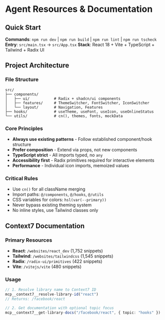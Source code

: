 # Agent Resources & Documentation

## Quick Start

**Commands**: `npm run dev` | `npm run build` | `npm run lint` | `npm run tscheck`
**Entry**: `src/main.tsx` → `src/App.tsx`
**Stack**: React 18 + Vite + TypeScript + Tailwind + Radix UI

## Project Architecture

### File Structure

```text
src/
├── components/
│   ├── ui/           # Radix + shadcn/ui components
│   ├── features/     # ThemeSwitcher, FontSwitcher, IconSwitcher
│   └── layout/       # Navigation, Features
├── hooks/            # useTheme, useFont, useIcon, useOnlineStatus
└── utils/            # cn(), themes, fonts, mockData
```

### Core Principles

- **Always use existing patterns** - Follow established component/hook structure
- **Prefer composition** - Extend via props, not new components
- **TypeScript strict** - All imports typed, no `any`
- **Accessibility first** - Radix primitives required for interactive elements
- **Performance** - Individual icon imports, memoized values

### Critical Rules

- Use `cn()` for all className merging
- Import paths: `@/components`, `@/hooks`, `@/utils`
- CSS variables for colors: `hsl(var(--primary))`
- Never bypass existing theming system
- No inline styles, use Tailwind classes only

## Context7 Documentation

### Primary Resources

- **React**: `/websites/react_dev` (1,752 snippets)
- **Tailwind**: `/websites/tailwindcss` (1,545 snippets)
- **Radix**: `/radix-ui/primitives` (422 snippets)
- **Vite**: `/vitejs/vite` (480 snippets)

### Usage

```typescript
// 1. Resolve library name to Context7 ID
mcp__context7__resolve-library-id("react")
// Returns: /facebook/react

// 2. Get documentation with optional topic focus
mcp__context7__get-library-docs("/facebook/react", { topic: "hooks" })
```
